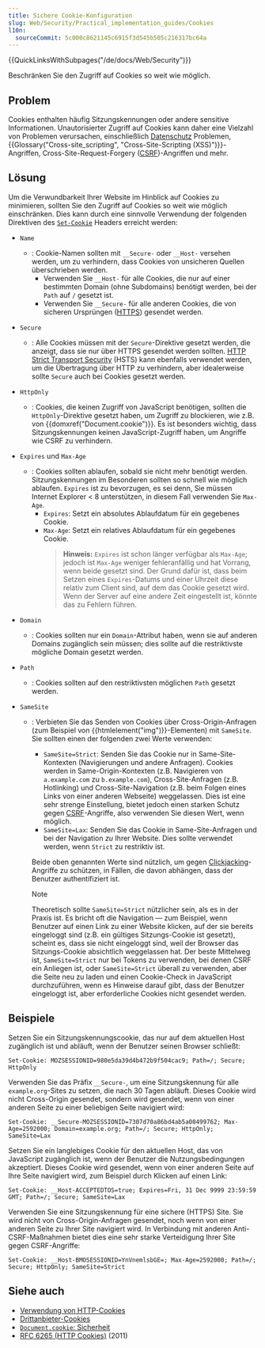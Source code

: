 ```yaml
---
title: Sichere Cookie-Konfiguration
slug: Web/Security/Practical_implementation_guides/Cookies
l10n:
  sourceCommit: 5c000c8621145c6915f3d545b505c216317bc64a
---
```


{{QuickLinksWithSubpages("/de/docs/Web/Security")}}

Beschränken Sie den Zugriff auf Cookies so weit wie möglich.

## Problem

Cookies enthalten häufig Sitzungskennungen oder andere sensitive Informationen. Unautorisierter Zugriff auf Cookies kann daher eine Vielzahl von Problemen verursachen, einschließlich [Datenschutz](/de/docs/Web/Privacy) Problemen, {{Glossary("Cross-site_scripting", "Cross-Site-Scripting (XSS)")}}-Angriffen, Cross-Site-Request-Forgery ([CSRF](/de/docs/Glossary/CSRF))-Angriffen und mehr.

## Lösung

Um die Verwundbarkeit Ihrer Website im Hinblick auf Cookies zu minimieren, sollten Sie den Zugriff auf Cookies so weit wie möglich einschränken. Dies kann durch eine sinnvolle Verwendung der folgenden Direktiven des [`Set-Cookie`](/de/docs/Web/HTTP/Headers/Set-Cookie) Headers erreicht werden:

- `Name`
  - : Cookie-Namen sollten mit `__Secure-` oder `__Host-` versehen werden, um zu verhindern, dass Cookies von unsicheren Quellen überschrieben werden.
    - Verwenden Sie `__Host-` für alle Cookies, die nur auf einer bestimmten Domain (ohne Subdomains) benötigt werden, bei der `Path` auf `/` gesetzt ist.
    - Verwenden Sie `__Secure-` für alle anderen Cookies, die von sicheren Ursprüngen ([HTTPS](/de/docs/Glossary/HTTPS)) gesendet werden.
- `Secure`
  - : Alle Cookies müssen mit der `Secure`-Direktive gesetzt werden, die anzeigt, dass sie nur über HTTPS gesendet werden sollten. [HTTP Strict Transport Security](/de/docs/Web/Security/Practical_implementation_guides/TLS#http_strict_transport_security_implementation) (HSTS) kann ebenfalls verwendet werden, um die Übertragung über HTTP zu verhindern, aber idealerweise sollte `Secure` auch bei Cookies gesetzt werden.
- `HttpOnly`
  - : Cookies, die keinen Zugriff von JavaScript benötigen, sollten die `HttpOnly`-Direktive gesetzt haben, um Zugriff zu blockieren, wie z.B. von {{domxref("Document.cookie")}}. Es ist besonders wichtig, dass Sitzungskennungen keinen JavaScript-Zugriff haben, um Angriffe wie CSRF zu verhindern.
- `Expires` und `Max-Age`
  - : Cookies sollten ablaufen, sobald sie nicht mehr benötigt werden. Sitzungskennungen im Besonderen sollten so schnell wie möglich ablaufen. `Expires` ist zu bevorzugen, es sei denn, Sie müssen Internet Explorer < 8 unterstützen, in diesem Fall verwenden Sie `Max-Age`.
    - `Expires`: Setzt ein absolutes Ablaufdatum für ein gegebenes Cookie.
    - `Max-Age`: Setzt ein relatives Ablaufdatum für ein gegebenes Cookie.
      > **Hinweis:** `Expires` ist schon länger verfügbar als `Max-Age`; jedoch ist `Max-Age` weniger fehleranfällig und hat Vorrang, wenn beide gesetzt sind. Der Grund dafür ist, dass beim Setzen eines `Expires`-Datums und einer Uhrzeit diese relativ zum Client sind, auf dem das Cookie gesetzt wird. Wenn der Server auf eine andere Zeit eingestellt ist, könnte das zu Fehlern führen.
- `Domain`
  - : Cookies sollten nur ein `Domain`-Attribut haben, wenn sie auf anderen Domains zugänglich sein müssen; dies sollte auf die restriktivste mögliche Domain gesetzt werden.
- `Path`
  - : Cookies sollten auf den restriktivsten möglichen `Path` gesetzt werden.
- `SameSite`

  - : Verbieten Sie das Senden von Cookies über Cross-Origin-Anfragen (zum Beispiel von {{htmlelement("img")}}-Elementen) mit `SameSite`. Sie sollten einen der folgenden zwei Werte verwenden:

    - `SameSite=Strict`: Senden Sie das Cookie nur in Same-Site-Kontexten (Navigierungen und andere Anfragen). Cookies werden in Same-Origin-Kontexten (z.B. Navigieren von `a.example.com` zu `b.example.com`), Cross-Site-Anfragen (z.B. Hotlinking) und Cross-Site-Navigation (z.B. beim Folgen eines Links von einer anderen Webseite) weggelassen. Dies ist eine sehr strenge Einstellung, bietet jedoch einen starken Schutz gegen [CSRF](/de/docs/Web/Security/Practical_implementation_guides/CSRF_prevention)-Angriffe, also verwenden Sie diesen Wert, wenn möglich.
    - `SameSite=Lax`: Senden Sie das Cookie in Same-Site-Anfragen und bei der Navigation _zu_ Ihrer Website. Dies sollte verwendet werden, wenn `Strict` zu restriktiv ist.

    Beide oben genannten Werte sind nützlich, um gegen [Clickjacking](/de/docs/Glossary/Clickjacking)-Angriffe zu schützen, in Fällen, die davon abhängen, dass der Benutzer authentifiziert ist.

    > [!NOTE]
    > Theoretisch sollte `SameSite=Strict` nützlicher sein, als es in der Praxis ist. Es bricht oft die Navigation — zum Beispiel, wenn Benutzer auf einen Link zu einer Website klicken, auf der sie bereits eingeloggt sind (z.B. ein gültiges Sitzungs-Cookie ist gesetzt), scheint es, dass sie nicht eingeloggt sind, weil der Browser das Sitzungs-Cookie absichtlich weggelassen hat. Der beste Mittelweg ist, `SameSite=Strict` nur bei Tokens zu verwenden, bei denen CSRF ein Anliegen ist, oder `SameSite=Strict` überall zu verwenden, aber die Seite neu zu laden und einen Cookie-Check in JavaScript durchzuführen, wenn es Hinweise darauf gibt, dass der Benutzer eingeloggt ist, aber erforderliche Cookies nicht gesendet werden.

## Beispiele

Setzen Sie ein Sitzungskennungscookie, das nur auf dem aktuellen Host zugänglich ist und abläuft, wenn der Benutzer seinen Browser schließt:

```http
Set-Cookie: MOZSESSIONID=980e5da39d4b472b9f504cac9; Path=/; Secure; HttpOnly
```

Verwenden Sie das Präfix `__Secure-`, um eine Sitzungskennung für alle `example.org`-Sites zu setzen, die nach 30 Tagen abläuft. Dieses Cookie wird nicht Cross-Origin gesendet, sondern wird gesendet, wenn von einer anderen Seite zu einer beliebigen Seite navigiert wird:

```http
Set-Cookie: __Secure-MOZSESSIONID=7307d70a86bd4ab5a00499762; Max-Age=2592000; Domain=example.org; Path=/; Secure; HttpOnly; SameSite=Lax
```

Setzen Sie ein langlebiges Cookie für den aktuellen Host, das von JavaScript zugänglich ist, wenn der Benutzer die Nutzungsbedingungen akzeptiert. Dieses Cookie wird gesendet, wenn von einer anderen Seite auf Ihre Seite navigiert wird, zum Beispiel durch Klicken auf einen Link:

```http
Set-Cookie: __Host-ACCEPTEDTOS=true; Expires=Fri, 31 Dec 9999 23:59:59 GMT; Path=/; Secure; SameSite=Lax
```

Verwenden Sie eine Sitzungskennung für eine sichere (HTTPS) Site. Sie wird nicht von Cross-Origin-Anfragen gesendet, noch wenn von einer anderen Seite zu Ihrer Site navigiert wird. In Verbindung mit anderen Anti-CSRF-Maßnahmen bietet dies eine sehr starke Verteidigung Ihrer Site gegen CSRF-Angriffe:

```http
Set-Cookie: __Host-BMOSESSIONID=YnVnemlsbGE=; Max-Age=2592000; Path=/; Secure; HttpOnly; SameSite=Strict
```

## Siehe auch

- [Verwendung von HTTP-Cookies](/de/docs/Web/HTTP/Cookies)
- [Drittanbieter-Cookies](/de/docs/Web/Privacy/Third-party_cookies)
- [`Document.cookie`: Sicherheit](/de/docs/Web/API/Document/cookie#security)
- [RFC 6265 (HTTP Cookies)](https://datatracker.ietf.org/doc/html/rfc6265) (2011)
